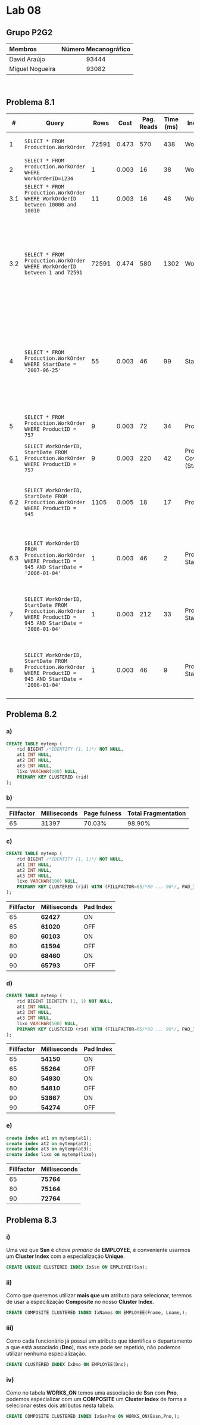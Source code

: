 # Lab 08

## Grupo **P2G2**

| Membros | Número Mecanográfico |
| :- | :-: |
| David Araújo | 93444 |
| Miguel Nogueira | 93082 |

<br>

## Problema 8.1

| # | Query | Rows | Cost | Pag. Reads | Time (ms) | Index used | Index Op. | Index Creation SQL |
| - | - | - | - | - | - | - | - | - |
| 1 | ````SELECT * FROM Production.WorkOrder```` | 72591 | 0.473 | 570 | 438 | WorkOderID | Clustered Index Scan | N/A |
| 2 | ````SELECT * FROM Production.WorkOrder WHERE WorkOrderID=1234```` | 1 | 0.003 | 16 | 38 | WorkOrderID | Clustered Index Seek | N/A |
| 3.1 | ````SELECT * FROM Production.WorkOrder WHERE WorkOrderID between 10000 and 10010```` | 11 | 0.003 | 16 | 48 | WorkOrderID | Clustered Index Seek | N/A |
| 3.2 | ````SELECT * FROM Production.WorkOrder WHERE WorkOrderID between 1 and 72591```` | 72591 | 0.474 | 580 | 1302 | WorkOrderID | Index Seek (Non Clustered) | ````CREATE NONCLUSTERED INDEX [index] ON [Production].[WorkOrder] ([WorkOrderID]) INCLUDE ([ProductID],[OrderQty],[StockedQty],[ScrappedQty],[StartDate],[EndDate],[DueDate],[ScrapReasonID],[ModifiedDate])```` |
| 4 | ````SELECT * FROM Production.WorkOrder WHERE StartDate = '2007-06-25'```` | 55 | 0.003 | 46 | 99 | StartDate | Index Seek (Non Clustered) | ````CREATE NONCLUSTERED INDEX [index] ON [Production].[WorkOrder] ([StartDate]) INCLUDE ([WorkOrderID],[ProductID],[OrderQty],[StockedQty],[ScrappedQty],[EndDate],[DueDate],[ScrapReasonID],[ModifiedDate])```` |
| 5 | ````SELECT * FROM Production.WorkOrder WHERE ProductID = 757```` | 9 | 0.003 | 72 | 34 | ProductID | Index Seek (Non Clustered) | N/A |
| 6.1 | ````SELECT WorkOrderID, StartDate FROM Production.WorkOrder WHERE ProductID = 757```` | 9 | 0.003 | 220 | 42 | ProductID Covered (StartDate) | Index Seek (Non Clustered) | N/A |
| 6.2 | ````SELECT WorkOrderID, StartDate FROM Production.WorkOrder WHERE ProductID = 945```` | 1105 | 0.005 | 18 | 17 | ProductID | Index Seek (Non Clustered) | ````CREATE NONCLUSTERED INDEX [index] ON [Production].[WorkOrder] ([ProductID]) INCLUDE ([WorkOrderID],[StartDate])```` |
| 6.3 | ````SELECT WorkOrderID FROM Production.WorkOrder WHERE ProductID = 945 AND StartDate = '2006-01-04'```` | 1 | 0.003 | 46 | 2 | ProductID, StartDate | Index Seek (Non Clustered) | ````CREATE NONCLUSTERED INDEX [index] ON [Production].[WorkOrder] ([ProductID],[StartDate]) INCLUDE ([WorkOrderID])```` |
| 7 | ````SELECT WorkOrderID, StartDate FROM Production.WorkOrder WHERE ProductID = 945 AND StartDate = '2006-01-04'```` | 1 | 0.003 | 212 | 33 | ProductID, StartDate | Index Seek (Non Clustered) | ````CREATE NONCLUSTERED INDEX [index] ON [Production].[WorkOrder] ([ProductID],[StartDate]) INCLUDE ([WorkOrderID])```` |
| 8 | ````SELECT WorkOrderID, StartDate FROM Production.WorkOrder WHERE ProductID = 945 AND StartDate = '2006-01-04'```` | 1 | 0.003 | 46 | 9 | ProductID, StartDate | Index Seek (Non Clustered) | ````CREATE NONCLUSTERED INDEX [index] ON [Production].[WorkOrder] ([ProductID],[StartDate]) INCLUDE ([WorkOrderID])```` |

## Problema 8.2

### a)
```` SQL
CREATE TABLE mytemp ( 
    rid BIGINT /*IDENTITY (1, 1)*/ NOT NULL, 
    at1 INT NULL, 
    at2 INT NULL, 
    at3 INT NULL, 
    lixo VARCHAR(100) NULL,
    PRIMARY KEY CLUSTERED (rid)
);
````

### b)

| Fillfactor | Milliseconds | Page fulness | Total Fragmentation |
| - | - | - | - |
| 65 | 31397 | 70.03% | 98.90% |

<div style="page-break-after: always;"></div>

### c)

```` SQL
CREATE TABLE mytemp ( 
    rid BIGINT /*IDENTITY (1, 1)*/ NOT NULL, 
    at1 INT NULL, 
    at2 INT NULL, 
    at3 INT NULL, 
    lixo VARCHAR(100) NULL,
    PRIMARY KEY CLUSTERED (rid) WITH (FILLFACTOR=65/*80 ... 90*/, PAD_INDEX=ON /*OFF*/)
);
````

| Fillfactor | Milliseconds | Pad Index |
| - | - | - |
| 65 | **62427** | ON |
| 65 | **61020** | OFF |
| 80 | **60103** | ON |
| 80 | **61594** | OFF |
| 90 | **68460** | ON |
| 90 | **65793** | OFF |

### d)

```` SQL
CREATE TABLE mytemp ( 
    rid BIGINT IDENTITY (1, 1) NOT NULL, 
    at1 INT NULL, 
    at2 INT NULL, 
    at3 INT NULL, 
    lixo VARCHAR(100) NULL,
    PRIMARY KEY CLUSTERED (rid) WITH (FILLFACTOR=65/*80 ... 90*/, PAD_INDEX=ON /*OFF*/)
);
````

| Fillfactor | Milliseconds | Pad Index |
| - | - | - |
| 65 | **54150** | ON |
| 65 | **55264** | OFF |
| 80 | **54930** | ON |
| 80 | **54810** | OFF |
| 90 | **53867** | ON |
| 90 | **54274** | OFF |

<div style="page-break-after: always;"></div>

### e)

``` SQL
create index at1 on mytemp(at1);
create index at2 on mytemp(at2);
create index at3 on mytemp(at3);
create index lixo on mytemp(lixo);
```

| Fillfactor | Milliseconds |
| - | - |
| 65 | **75764** |
| 80 | **75164** |
| 90 | **72764** |

## Problema 8.3

### i)
Uma vez que **Ssn** é *chave primária* de **EMPLOYEE**, é conveniente usarmos um **Cluster Index** com a especialização **Unique**.
``` SQL
CREATE UNIQUE CLUSTERED INDEX IxSsn ON EMPLOYEE(Ssn);
```

### ii)
Como que queremos utilizar **mais que um** atributo para selecionar, teremos de usar a especilização **Composite** no nosso **Cluster Index**.
``` SQL
CREATE COMPOSITE CLUSTERED INDEX IxNames ON EMPLOYEE(Fname, Lname,);
```

### iii)
Como cada funcionário já possui um atributo que identifica o departamento a que está associado (**Dno**), mas este pode ser repetido, não podemos utilizar nenhuma especialização.
``` SQL
CREATE CLUSTERED INDEX IxDno ON EMPLOYEE(Dno);
```

### iv)
Como no tabela **WORKS_ON** temos uma associação de **Ssn** com **Pno**, podemos especializar com um **COMPOSITE** um **Cluster Index** de forma a selecionar estes dois atributos nesta tabela.
``` SQL
CREATE COMPOSITE CLUSTERED INDEX IxSsnPno ON WORKS_ON(Essn,Pno,);
```
